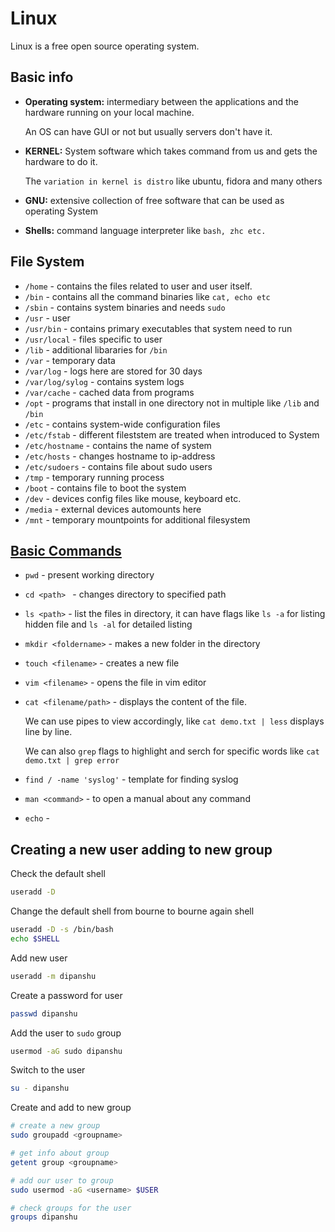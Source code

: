 
# Linux

Linux is a free open source operating system.

## Basic info

- **Operating system:** intermediary between the applications and the hardware running on your local machine.

    An OS can have GUI or not but usually servers don't have it.

- **KERNEL:** System software which takes command from us and gets the hardware to do it. 

    The `variation in kernel is distro` like ubuntu, fidora and many others

- **GNU:** extensive collection of free software that can be used as operating System

- **Shells:** command language interpreter like `bash, zhc etc.`


## File System
-  `/home` - contains the files related to user and user itself.
- `/bin` - contains all the command binaries like `cat, echo etc`
- `/sbin` - contains system binaries and needs `sudo` 
- `/usr` - user
- `/usr/bin` - contains primary executables that system need to run
- `/usr/local` - files specific to user
- `/lib` - additional libararies for `/bin`
- `/var` - temporary data
- `/var/log` - logs here are stored for 30 days
- `/var/log/sylog` - contains system logs
- `/var/cache` - cached data from programs
- `/opt` - programs that install in one directory not in multiple like `/lib` and `/bin`
- `/etc` - contains system-wide configuration files
- `/etc/fstab` - different fileststem are treated when introduced to System
- `/etc/hostname` - contains the name of system
- `/etc/hosts` - changes hostname to ip-address
- `/etc/sudoers` - contains file about sudo users
- `/tmp` - temporary running process
- `/boot` - contains file to boot the system 
- `/dev` - devices config files like mouse, keyboard etc.
- `/media` - external devices automounts here
- `/mnt` - temporary mountpoints for additional filesystem
## [Basic Commands](https://command-not-found.com/)
- `pwd` - present working directory
- `cd <path> ` - changes directory to specified path  
- `ls <path>` - list the files in directory, it can have flags like `ls -a` for listing hidden file and `ls -al` for detailed listing
- `mkdir <foldername>` - makes a new folder in the directory
- `touch <filename>` - creates a new file 
- `vim <filename>` - opens the file in vim editor
- `cat <filename/path>` - displays the content of the file. 

    We can use pipes to view accordingly, like `cat demo.txt | less` displays line by line.

    We can also `grep` flags to highlight and serch for specific words like `cat demo.txt | grep error`
- `find / -name 'syslog'` - template for finding syslog
- `man <command>` - to open a manual about any command
- `echo` - 

## Creating a new user adding to new group

Check the default shell

```bash
useradd -D
```

Change the default shell from bourne to bourne again shell

```bash
useradd -D -s /bin/bash
echo $SHELL
```

Add new user

```bash
useradd -m dipanshu
```

Create a password for user

```bash
passwd dipanshu
```

Add the user to `sudo` group

```bash
usermod -aG sudo dipanshu
```

Switch to the user

```bash
su - dipanshu
```

Create and add to new group

```bash
# create a new group
sudo groupadd <groupname>

# get info about group
getent group <groupname>

# add our user to group
sudo usermod -aG <username> $USER

# check groups for the user
groups dipanshu

```



